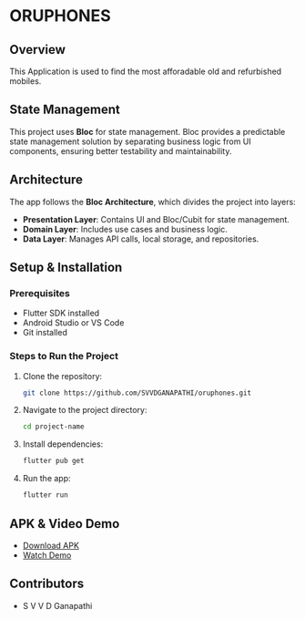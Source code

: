 # ORUPHONES

## Overview
This Application is used to find the most afforadable old and refurbished mobiles.


## State Management
This project uses **Bloc** for state management. Bloc provides a predictable state management solution by separating business logic from UI components, ensuring better testability and maintainability.

## Architecture
The app follows the **Bloc Architecture**, which divides the project into layers:
- **Presentation Layer**: Contains UI and Bloc/Cubit for state management.
- **Domain Layer**: Includes use cases and business logic.
- **Data Layer**: Manages API calls, local storage, and repositories.

## Setup & Installation
### Prerequisites
- Flutter SDK installed
- Android Studio or VS Code
- Git installed

### Steps to Run the Project
1. Clone the repository:
   ```bash
   git clone https://github.com/SVVDGANAPATHI/oruphones.git
   ```
2. Navigate to the project directory:
   ```bash
   cd project-name
   ```
3. Install dependencies:
   ```bash
   flutter pub get
   ```
4. Run the app:
   ```bash
   flutter run
   ```

## APK & Video Demo
- [Download APK](https://drive.google.com/file/d/1f9r-sEU2Ap45uZj2586yPqTO9CSk7Yyd/view?usp=sharing)
- [Watch Demo](https://drive.google.com/file/d/1vmURmoizYPGBC-GcJibh5kZDc0sUD4-C/view?usp=sharing)
## Contributors
- S V V D Ganapathi

